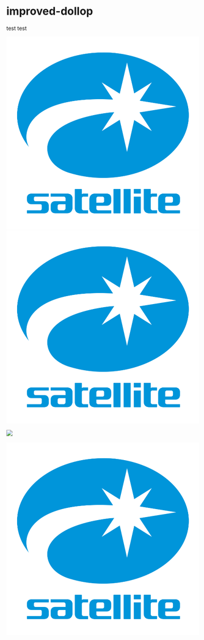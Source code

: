 # improved-dollop
test test

![Alt text](https://github.com/simplyandrew/improved-dollop/blob/master/logo.svg)
<img src="https://github.com/simplyandrew/improved-dollop/blob/master/logo.svg">

![](https://upload.wikimedia.org/wikipedia/commons/0/02/SVG_logo.svg)

![](./logo.svg)

